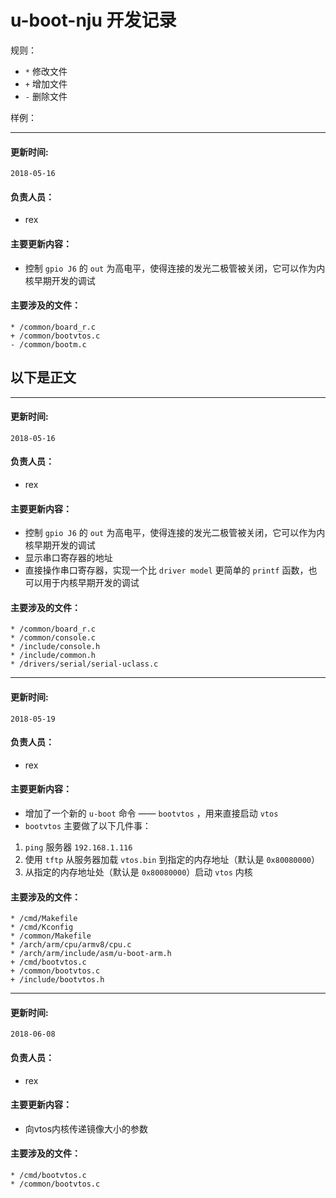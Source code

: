 # u-boot-nju 开发记录

规则：

- `*` 修改文件
- `+` 增加文件
- `-` 删除文件

样例：

---
#### 更新时间: 
`2018-05-16`

#### 负责人员：
- rex

#### 主要更新内容：
- 控制 `gpio J6` 的 `out` 为高电平，使得连接的发光二极管被关闭，它可以作为内核早期开发的调试

#### 主要涉及的文件：

```
* /common/board_r.c
+ /common/bootvtos.c
- /common/bootm.c
```

## 以下是正文
---
#### 更新时间: 
`2018-05-16`

#### 负责人员：
- rex

#### 主要更新内容：
- 控制 `gpio J6` 的 `out` 为高电平，使得连接的发光二极管被关闭，它可以作为内核早期开发的调试
- 显示串口寄存器的地址
- 直接操作串口寄存器，实现一个比 `driver model` 更简单的 `printf` 函数，也可以用于内核早期开发的调试 

#### 主要涉及的文件：

```
* /common/board_r.c
* /common/console.c
* /include/console.h
* /include/common.h
* /drivers/serial/serial-uclass.c
```

---
#### 更新时间: 
`2018-05-19`

#### 负责人员：
- rex

#### 主要更新内容：
- 增加了一个新的 `u-boot` 命令 —— `bootvtos` ，用来直接启动 `vtos`
- `bootvtos` 主要做了以下几件事：
1. `ping` 服务器 `192.168.1.116`
2. 使用 `tftp` 从服务器加载 `vtos.bin` 到指定的内存地址（默认是 `0x80080000`）
3. 从指定的内存地址处（默认是 `0x80080000`）启动 `vtos` 内核

#### 主要涉及的文件：

```
* /cmd/Makefile
* /cmd/Kconfig
* /common/Makefile
* /arch/arm/cpu/armv8/cpu.c
* /arch/arm/include/asm/u-boot-arm.h
+ /cmd/bootvtos.c
+ /common/bootvtos.c
+ /include/bootvtos.h
```

---
#### 更新时间: 
`2018-06-08`

#### 负责人员：
- rex

#### 主要更新内容：
- 向vtos内核传递镜像大小的参数

#### 主要涉及的文件：

```
* /cmd/bootvtos.c
* /common/bootvtos.c
```




